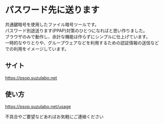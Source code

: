 # パスワード先に送ります

共通鍵暗号を使用したファイル暗号ツールです。  
パスワード別途送ります(PPAP)対策のひとつになればと思い作りました。  
ブラウザのみで動作し、余計な機能は作らずにシンプルに仕上げています。  
一時的なやりとりや、グループウェアなどを利用するための認証情報の送信などでの利用をイメージしています。  

## サイト
https://psop.suzulabo.net

## 使い方
https://psop.suzulabo.net/usage

不具合やご要望などあればお気軽にご連絡ください
